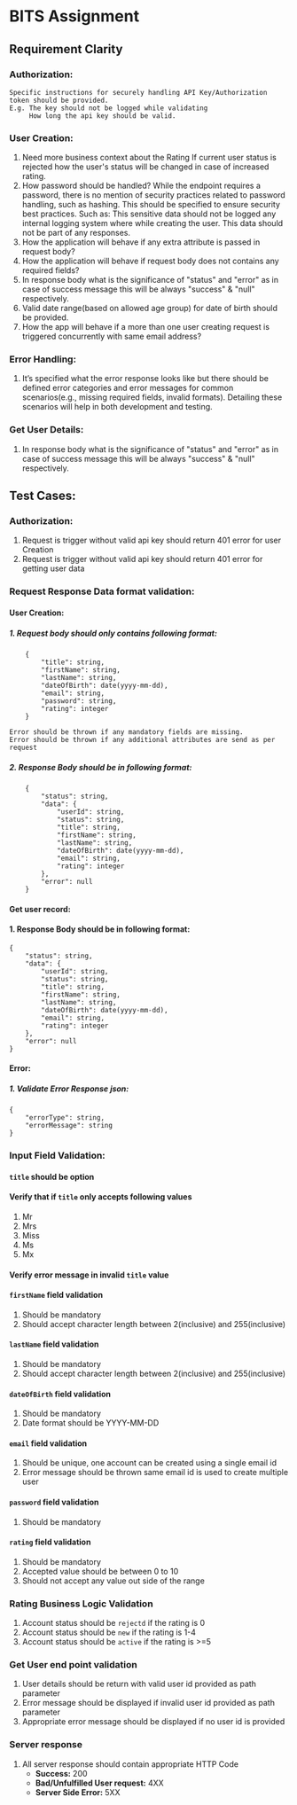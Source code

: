 # BITS Assignment
## Requirement Clarity
### Authorization: 
    Specific instructions for securely handling API Key/Authorization token should be provided.
    E.g. The key should not be logged while validating
         How long the api key should be valid.

### User Creation:
1. Need more business context about the Rating
    If current user status is rejected how the user's status will be changed in case of increased rating.
2. How password should be handled?
    While the endpoint requires a password, there is no mention of security practices related to password handling, such as hashing. This should be specified to ensure security best practices.
    Such as:
        This sensitive data should not be logged any internal logging system where while creating the user.
        This data should not be part of any responses.
3. How the application will behave if any extra attribute is passed in request body?
4. How the application will behave if request body does not contains any required fields?
5. In response body what is the significance of "status" and "error" as in case of success message this will be always "success" & "null" respectively.
6. Valid date range(based on allowed age group) for date of birth should be provided.
7. How the app will behave if a more than one user creating request is triggered concurrently with same email address?

### Error Handling:
1. It’s specified what the error response looks like but there should be defined error categories and error messages for common scenarios(e.g., missing required fields, invalid formats). Detailing these scenarios will help in both development and testing.

### Get User Details:
1. In response body what is the significance of "status" and "error" as in case of success message this will be always "success" & "null" respectively.


## Test Cases:

### Authorization:
1. Request is trigger without valid api key should return 401 error for user Creation
2. Request is trigger without valid api key should return 401 error for getting user data

### Request Response Data format validation:

#### User Creation:
##### 1. Request body should only contains following format:
```
    {
        "title": string,
        "firstName": string,
        "lastName": string,
        "dateOfBirth": date(yyyy-mm-dd),
        "email": string,
        "password": string,
        "rating": integer
    }
```
    Error should be thrown if any mandatory fields are missing.
    Error should be thrown if any additional attributes are send as per request

##### 2. Response Body should be in following format:
```
    {
        "status": string,
        "data": {
            "userId": string,
            "status": string,
            "title": string,
            "firstName": string,
            "lastName": string,
            "dateOfBirth": date(yyyy-mm-dd),
            "email": string,
            "rating": integer
        },
        "error": null
    }
```
   
#### Get user record:
#### 1. Response Body should be in following format:
```
{
    "status": string,
    "data": {
        "userId": string,
        "status": string,
        "title": string,
        "firstName": string,
        "lastName": string,
        "dateOfBirth": date(yyyy-mm-dd),
        "email": string,
        "rating": integer
    },
    "error": null
}
```
#### Error:
##### 1. Validate Error Response json:
```
{
    "errorType": string,
    "errorMessage": string
}
```
### Input Field Validation:
#### `title` should be option
#### Verify that if `title` only accepts following values
1. Mr
2. Mrs
3. Miss
4. Ms
5. Mx
#### Verify error message in invalid `title` value

#### `firstName` field validation
1. Should be mandatory
2. Should accept character length between 2(inclusive) and 255(inclusive)
#### `lastName` field validation
1. Should be mandatory
2. Should accept character length between 2(inclusive) and 255(inclusive)
#### `dateOfBirth` field validation
1. Should be mandatory
2. Date format should be YYYY-MM-DD
#### `email` field validation
1. Should be unique, one account can be created using a single email id
2. Error message should be thrown same email id is used to create multiple user
#### `password` field validation
1. Should be mandatory
#### `rating` field validation
1. Should be mandatory
2. Accepted value should be between 0 to 10
3. Should not accept any value out side of the range
### Rating Business Logic Validation
1. Account status should be `rejectd` if the rating is 0
2. Account status should be `new` if the rating is 1-4
3. Account status should be `active` if the rating is >=5

### Get User end point validation
1. User details should be return with valid user id provided as path parameter 
2. Error message should be displayed if invalid user id provided as path parameter
3. Appropriate error message should be displayed if no user id is provided

### Server response
1. All server response should contain appropriate HTTP Code
    - **Success:** 200
    - **Bad/Unfulfilled User request:** 4XX
    - **Server Side Error:** 5XX

